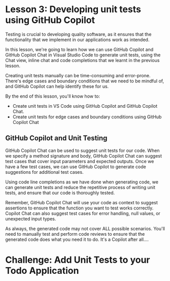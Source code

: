 # Lesson 3: Developing unit tests using GitHub Copilot

Testing is crucial to developing quality software, as it ensures that the functionality that we implement in our applications work as intended.

In this lesson, we're going to learn how we can use GitHub Copilot and GitHub Copilot Chat in Visual Studio Code to generate unit tests, using the Chat view, inline chat and code completions that we learnt in the previous lesson.

Creating unit tests manually can be time-consuming and error-prone. There's edge cases and boundary conditions that we need to be mindful of, and GitHub Copilot can help identify these for us.

By the end of this lesson, you'll know how to:

- Create unit tests in VS Code using GitHub Copilot and GitHub Copilot Chat.
- Create unit tests for edge cases and boundary conditions using GitHub Copilot Chat

## GitHub Copilot and Unit Testing

GitHub Copilot Chat can be used to suggest unit tests for our code. When we specify a method signature and body, GitHub Copilot Chat can suggest test cases that cover input parameters and expected outputs. Once we have a few test cases, we can use GitHub Copilot to generate code suggestions for additional test cases.

Using code line completions as we have done when generating code, we can generate unit tests and reduce the repetitive process of writing unit tests, and ensure that our code is thoroughly tested.

Remember, GitHub Copilot Chat will use your code as context to suggest assertions to ensure that the function you want to test works correctly. Copilot Chat can also suggest test cases for error handling, null values, or unexpected input types.

As always, the generated code may not cover ALL possible scenarios. You'll need to manually test and perform code reviews to ensure that the generated code does what you need it to do. It's a Copilot after all....

# Challenge: Add Unit Tests to your Todo Application